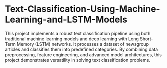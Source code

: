 # Text-Classification-Using-Machine-Learning-and-LSTM-Models
This project implements a robust text classification pipeline using both traditional machine learning models and deep learning with Long Short-Term Memory (LSTM) networks. It processes a dataset of newsgroup articles and classifies them into predefined categories. By combining data preprocessing, feature engineering, and advanced model architectures, this project demonstrates versatility in solving text classification problems.

